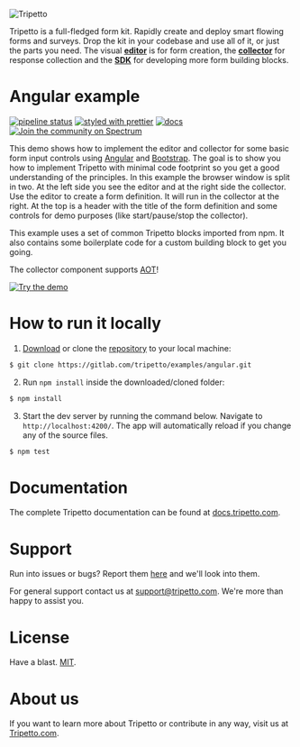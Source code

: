 ![Tripetto](https://docs.tripetto.com/assets/header.svg)

Tripetto is a full-fledged form kit. Rapidly create and deploy smart flowing forms and surveys. Drop the kit in your codebase and use all of it, or just the parts you need. The visual [**editor**](https://www.npmjs.com/package/tripetto) is for form creation, the [**collector**](https://www.npmjs.com/package/tripetto-collector) for response collection and the [**SDK**](https://docs.tripetto.com/guide/blocks) for developing more form building blocks.

# Angular example
[![pipeline status](https://gitlab.com/tripetto/examples/angular/badges/master/pipeline.svg)](https://gitlab.com/tripetto/examples/angular/commits/master)
[![styled with prettier](https://img.shields.io/badge/styled_with-prettier-ff69b4.svg)](https://github.com/prettier/prettier)
[![docs](https://img.shields.io/badge/docs-website-blue.svg)](https://docs.tripetto.com/guide/collector)
[![Join the community on Spectrum](https://withspectrum.github.io/badge/badge.svg)](https://spectrum.chat/tripetto)

This demo shows how to implement the editor and collector for some basic form input controls using [Angular](https://angular.io/) and [Bootstrap](http://getbootstrap.com/). The goal is to show you how to implement Tripetto with minimal code footprint so you get a good understanding of the principles. In this example the browser window is split in two. At the left side you see the editor and at the right side the collector. Use the editor to create a form definition. It will run in the collector at the right. At the top is a header with the title of the form definition and some controls for demo purposes (like start/pause/stop the collector).

This example uses a set of common Tripetto blocks imported from npm. It also contains some boilerplate code for a custom building block to get you going.

The collector component supports [AOT](https://angular.io/guide/aot-compiler)!

[![Try the demo](https://docs.tripetto.com/assets/button-demo.svg)](https://example-angular-bootstrap.tripetto.com/)

# How to run it locally
1. [Download](https://gitlab.com/tripetto/examples/angular/repository/master/archive.zip) or clone the [repository](https://gitlab.com/tripetto/examples/angular) to your local machine:
```bash
$ git clone https://gitlab.com/tripetto/examples/angular.git
```

2. Run `npm install` inside the downloaded/cloned folder:
```bash
$ npm install
```

3. Start the dev server by running the command below. Navigate to `http://localhost:4200/`. The app will automatically reload if you change any of the source files.
```bash
$ npm test
```

# Documentation
The complete Tripetto documentation can be found at [docs.tripetto.com](https://docs.tripetto.com).

# Support
Run into issues or bugs? Report them [here](https://gitlab.com/tripetto/examples/angular/issues) and we'll look into them.

For general support contact us at [support@tripetto.com](mailto:support@tripetto.com). We're more than happy to assist you.

# License
Have a blast. [MIT](https://opensource.org/licenses/MIT).

# About us
If you want to learn more about Tripetto or contribute in any way, visit us at [Tripetto.com](https://tripetto.com/).

